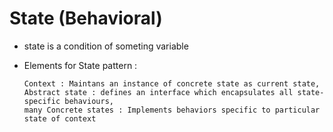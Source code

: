 # State (Behavioral)

* state is a condition of someting variable
* Elements for State pattern :

      Context : Maintans an instance of concrete state as current state, 
      Abstract state : defines an interface which encapsulates all state-specific behaviours, 
      many Concrete states : Implements behaviors specific to particular state of context